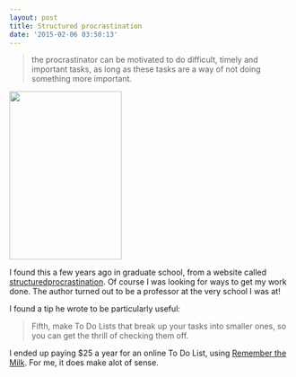 ```yaml
---
layout: post
title: Structured procrastination
date: '2015-02-06 03:50:13'
---
```


> the procrastinator can be motivated to do difficult, timely and important tasks, as long as these tasks are a way of not doing something more important.

<img src="http://ecx.images-amazon.com/images/I/41Ylf6lZRvL._SX258_BO1,204,203,200_.jpg" width="200" height="300"/>

I found this a few years ago in graduate school, from a website called [structuredprocrastination](http://structuredprocrastination.com/blog/). Of course I was looking for ways to get my work done. The author turned out to be a professor at the very school I was at! 

I found a tip he wrote to be particularly useful:

> Fifth, make To Do Lists that break up your tasks into smaller ones, so you can get the thrill of checking them off.  

I ended up paying $25 a year for an online To Do List, using [Remember the Milk](https://www.rememberthemilk.com). For me, it does make alot of sense.
